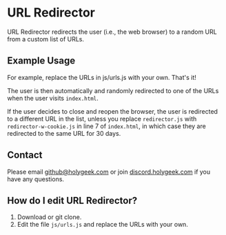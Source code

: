 # URL Redirector

URL Redirector redirects the user (i.e., the web browser) to a random URL from a custom list of URLs.

## Example Usage

For example, replace the URLs in js/urls.js with your own. That's it!

The user is then automatically and randomly redirected to one of the URLs when the user visits <code>index.html</code>.

If the user decides to close and reopen the browser, the user is redirected to a different URL in the list, unless you replace <code>redirector.js</code> with <code>redirector-w-cookie.js</code> in line 7 of <code>index.html</code>, in which case they are redirected to the same URL for 30 days.

## Contact
	
Please email <a href="mailto:github@holygeek.com">github@holygeek.com</a> or join <a href="http://discord.holygeek.com/">discord.holygeek.com</a> if you have any questions.

## How do I edit URL Redirector?

1. Download or git clone.
2. Edit the file <code>js/urls.js</code> and replace the URLs with your own.

